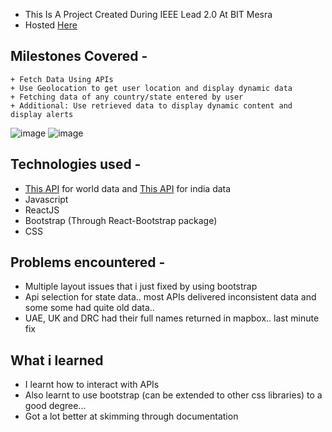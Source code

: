 + This Is A Project Created During IEEE Lead 2.0 At BIT Mesra
+ Hosted [Here](https://lohit244.github.io/IEEE-Covid-project)
## Milestones Covered - 
```
+ Fetch Data Using APIs
+ Use Geolocation to get user location and display dynamic data
+ Fetching data of any country/state entered by user
+ Additional: Use retrieved data to display dynamic content and display alerts
```
![image](https://user-images.githubusercontent.com/44966242/120069336-189bd480-c0a3-11eb-8722-bb01257a9ce2.png)
![image](https://user-images.githubusercontent.com/44966242/120069344-281b1d80-c0a3-11eb-8375-cdad89e6b697.png)
## Technologies used - 
+ [This API](https://github.com/javieraviles/covidAPI) for world data and [This API](https://apify.com/covid-19) for india data
+ Javascript
+ ReactJS
+ Bootstrap (Through React-Bootstrap package)
+ CSS
## Problems encountered - 
+ Multiple layout issues that i just fixed by using bootstrap
+ Api selection for state data.. most APIs delivered inconsistent data and some some had quite old data..
+ UAE, UK and DRC had their full names returned in mapbox.. last minute fix
## What i learned
+ I learnt how to interact with APIs
+ Also learnt to use bootstrap (can be extended to other css libraries) to a good degree...
+ Got a lot better at skimming through documentation
